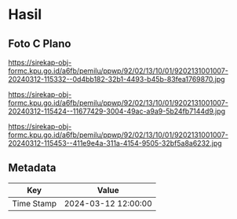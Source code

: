 # Hasil

## Foto C Plano

https://sirekap-obj-formc.kpu.go.id/a6fb/pemilu/ppwp/92/02/13/10/01/9202131001007-20240312-115332--0d4bb182-32b1-4493-b45b-83fea1769870.jpg

https://sirekap-obj-formc.kpu.go.id/a6fb/pemilu/ppwp/92/02/13/10/01/9202131001007-20240312-115424--11677429-3004-49ac-a9a9-5b24fb7144d9.jpg

https://sirekap-obj-formc.kpu.go.id/a6fb/pemilu/ppwp/92/02/13/10/01/9202131001007-20240312-115453--411e9e4a-311a-4154-9505-32bf5a8a6232.jpg


## Metadata

| Key        | Value               |
| ---------- | ------------------- |
| Time Stamp | 2024-03-12 12:00:00 |



